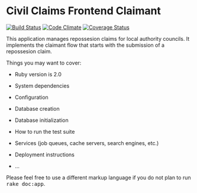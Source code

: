 # Civil Claims Frontend Claimant

[![Build Status](https://travis-ci.org/ministryofjustice/civil-claims-frontend-claimant.png?branch=master)](https://travis-ci.org/ministryofjustice/civil-claims-frontend-claimant)
[![Code Climate](https://codeclimate.com/github/ministryofjustice/civil-claims-frontend-claimant.png)](https://codeclimate.com/github/ministryofjustice/civil-claims-frontend-claimant)
[![Coverage Status](https://coveralls.io/repos/ministryofjustice/civil-claims-frontend-claimant/badge.png?branch=master)](https://coveralls.io/r/ministryofjustice/civil-claims-frontend-claimant?branch=master)


This application manages repossesion claims for local authority councils.
It implements the claimant flow that starts with the submission of a repossesion claim.

Things you may want to cover:

* Ruby version is 2.0

* System dependencies

* Configuration

* Database creation

* Database initialization

* How to run the test suite

* Services (job queues, cache servers, search engines, etc.)

* Deployment instructions

* ...


Please feel free to use a different markup language if you do not plan to run
<tt>rake doc:app</tt>.
